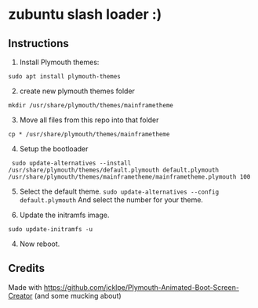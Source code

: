 # zubuntu slash loader :)

## Instructions 

1. Install Plymouth themes:

`sudo apt install plymouth-themes`

2. create new plymouth themes folder

`
mkdir /usr/share/plymouth/themes/mainframetheme
`

3. Move all files from this repo into that folder

`
cp * /usr/share/plymouth/themes/mainframetheme
`

4. Setup the bootloader
```
 sudo update-alternatives --install /usr/share/plymouth/themes/default.plymouth default.plymouth /usr/share/plymouth/themes/mainframetheme/mainframetheme.plymouth 100
```

5. Select the default theme.
`sudo update-alternatives --config default.plymouth`
And select the number for your theme.

6. Update the initramfs image.

`
sudo update-initramfs -u
`

4. Now reboot.


## Credits

Made with https://github.com/jcklpe/Plymouth-Animated-Boot-Screen-Creator
(and some mucking about)
